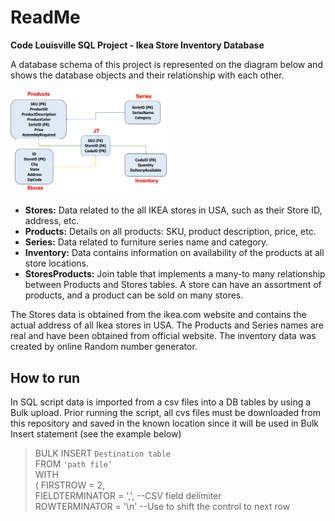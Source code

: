 # ReadMe

**Code Louisville SQL Project - Ikea Store Inventory Database**

A database schema of this project is represented on the diagram below and shows the database objects and their relationship with each other.

<img src="DB_Schema.jpg " width="250" />

- **Stores:** Data related to the all IKEA stores in USA, such as their Store ID, address, etc.
- **Products:** Details on all products: SKU, product description, price, etc.
- **Series:** Data related to furniture series name and category.
- **Inventory:** Data contains information on availability of the products at all store locations.
- **StoresProducts:** Join table that implements a many-to many relationship between Products and Stores tables. A store can have an assortment of products, and a product can be sold on many stores.

The Stores data is obtained from the ikea.com website and contains the actual address of all Ikea stores in USA. The Products and Series names are real and have been obtained from official website. The inventory data was created by online Random number generator.

## How to run 

In SQL script data is imported from a csv files into a DB tables by using a Bulk upload. Prior running the script, all cvs files must be downloaded from this repository and saved in the known location since it will be used in Bulk Insert statement (see the example below)

> BULK INSERT `Destination table`<br>
> FROM `'path file’`<br>
> WITH <br>
> (   FIRSTROW = 2,<br>
>     FIELDTERMINATOR = ',',	--CSV field delimiter<br>
>     ROWTERMINATOR = '\n' 	--Use to shift the control to next row<br>
<br>

